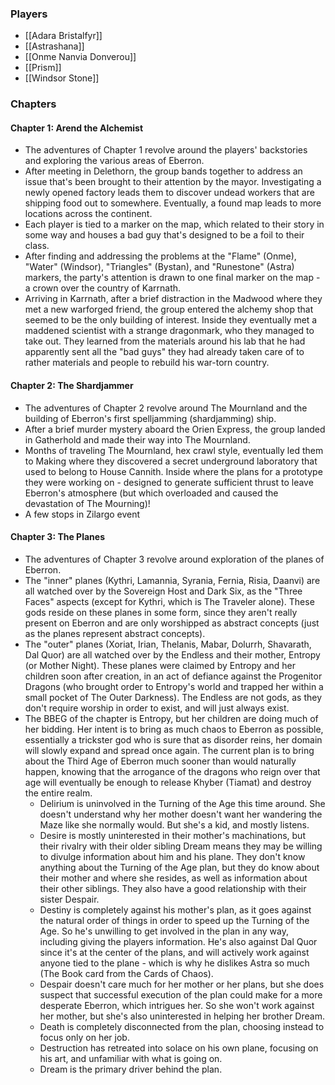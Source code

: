 ### Players

* [[Adara Bristalfyr]]
* [[Astrashana]]
* [[Onme Nanvia Donverou]]
* [[Prism]]
* [[Windsor Stone]]

### Chapters

#### Chapter 1: Arend the Alchemist

* The adventures of Chapter 1 revolve around the players' backstories and exploring the various areas of Eberron.
* After meeting in Delethorn, the group bands together to address an issue that's been brought to their attention by the mayor. Investigating a newly opened factory leads them to discover undead workers that are shipping food out to somewhere. Eventually, a found map leads to more locations across the continent.
* Each player is tied to a marker on the map, which related to their story in some way and houses a bad guy that's designed to be a foil to their class.
* After finding and addressing the problems at the "Flame" (Onme), "Water" (Windsor), "Triangles" (Bystan), and "Runestone" (Astra) markers, the party's attention is drawn to one final marker on the map - a crown over the country of Karrnath.
* Arriving in Karrnath, after a brief distraction in the Madwood where they met a new warforged friend, the group entered the alchemy shop that seemed to be the only building of interest. Inside they eventually met a maddened scientist with a strange dragonmark, who they managed to take out. They learned from the materials around his lab that he had apparently sent all the "bad guys" they had already taken care of to rather materials and people to rebuild his war-torn country.

#### Chapter 2: The Shardjammer

* The adventures of Chapter 2 revolve around The Mournland and the building of Eberron's first spelljamming (shardjamming) ship.
* After a brief murder mystery aboard the Orien Express, the group landed in Gatherhold and made their way into The Mournland.
* Months of traveling The Mournland, hex crawl style, eventually led them to Making where they discovered a secret underground laboratory that used to belong to House Cannith. Inside where the plans for a prototype they were working on - designed to generate sufficient thrust to leave Eberron's atmosphere (but which overloaded and caused the devastation of The Mourning)!
* A few stops in Zilargo event

#### Chapter 3: The Planes

* The adventures of Chapter 3 revolve around exploration of the planes of Eberron.
* The "inner" planes (Kythri, Lamannia, Syrania, Fernia, Risia, Daanvi) are all watched over by the Sovereign Host and Dark Six, as the "Three Faces" aspects (except for Kythri, which is The Traveler alone). These gods reside on these planes in some form, since they aren't really present on Eberron and are only worshipped as abstract concepts (just as the planes represent abstract concepts).
* The "outer" planes (Xoriat, Irian, Thelanis, Mabar, Dolurrh, Shavarath, Dal Quor) are all watched over by the Endless and their mother, Entropy (or Mother Night). These planes were claimed by Entropy and her children soon after creation, in an act of defiance against the Progenitor Dragons (who brought order to Entropy's world and trapped her within a small pocket of The Outer Darkness). The Endless are not gods, as they don't require worship in order to exist, and will just always exist.
* The BBEG of the chapter is Entropy, but her children are doing much of her bidding. Her intent is to bring as much chaos to Eberron as possible, essentially a trickster god who is sure that as disorder reins, her domain will slowly expand and spread once again. The current plan is to bring about the Third Age of Eberron much sooner than would naturally happen, knowing that the arrogance of the dragons who reign over that age will eventually be enough to release Khyber (Tiamat) and destroy the entire realm.
	* Delirium is uninvolved in the Turning of the Age this time around. She doesn't understand why her mother doesn't want her wandering the Maze like she normally would. But she's a kid, and mostly listens.
	* Desire is mostly uninterested in their mother's machinations, but their rivalry with their older sibling Dream means they may be willing to divulge information about him and his plane. They don't know anything about the Turning of the Age plan, but they do know about their mother and where she resides, as well as information about their other siblings. They also have a good relationship with their sister Despair.
	* Destiny is completely against his mother's plan, as it goes against the natural order of things in order to speed up the Turning of the Age. So he's unwilling to get involved in the plan in any way, including giving the players information. He's also against Dal Quor since it's at the center of the plans, and will actively work against anyone tied to the plane - which is why he dislikes Astra so much (The Book card from the Cards of Chaos).
	* Despair doesn't care much for her mother or her plans, but she does suspect that successful execution of the plan could make for a more desperate Eberron, which intrigues her. So she won't work against her mother, but she's also uninterested in helping her brother Dream.
	* Death is completely disconnected from the plan, choosing instead to focus only on her job.
	* Destruction has retreated into solace on his own plane, focusing on his art, and unfamiliar with what is going on.
	* Dream is the primary driver behind the plan.
